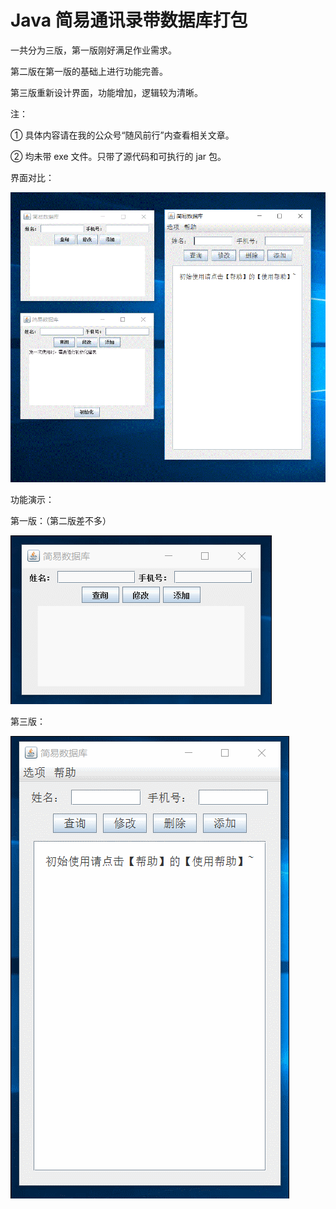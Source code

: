 # Java 简易通讯录带数据库打包



一共分为三版，第一版刚好满足作业需求。

第二版在第一版的基础上进行功能完善。

第三版重新设计界面，功能增加，逻辑较为清晰。

注：

① 具体内容请在我的公众号“随风前行”内查看相关文章。

② 均未带 exe 文件。只带了源代码和可执行的 jar 包。

界面对比：

![界面对比](https://github.com/evenIfAlsoGo/someTools/blob/master/addressList/browse/%E7%95%8C%E9%9D%A2%E5%AF%B9%E6%AF%94.gif)

功能演示：

第一版：（第二版差不多）

![界面演示](https://github.com/evenIfAlsoGo/someTools/blob/master/addressList/browse/%E7%95%8C%E9%9D%A2%E6%BC%94%E7%A4%BA.gif)

第三版：

![新界面](https://github.com/evenIfAlsoGo/someTools/blob/master/addressList/browse/%E6%96%B0%E7%95%8C%E9%9D%A2.gif)
